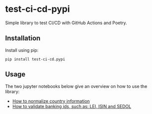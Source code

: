 # test-ci-cd-pypi

Simple library to test CI/CD with GitHub Actions and Poetry.

## Installation

Install using pip:
    
    pip install test-ci-cd.pypi

## Usage

The two jupyter notebooks below give an overview on how to use the library:

- [How to normalize country information](https://github.com/patryciabp/test-ci-cd-pypi/blob/main/notebooks/Normalize%20country%20information.ipynb)
- [How to validate banking ids, such as: LEI, ISIN and SEDOL](https://github.com/patryciabp/test-ci-cd-pypi/blob/main/notebooks/Validate%20banking%20IDs.ipynb)